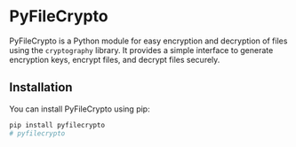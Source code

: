 # PyFileCrypto

PyFileCrypto is a Python module for easy encryption and decryption of files using the `cryptography` library. It provides a simple interface to generate encryption keys, encrypt files, and decrypt files securely.

## Installation

You can install PyFileCrypto using pip:

```bash
pip install pyfilecrypto
#   p y f i l e c r y p t o  
 